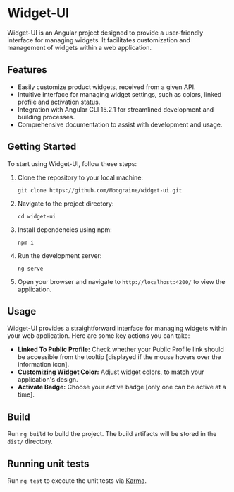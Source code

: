 # Widget-UI

Widget-UI is an Angular project designed to provide a user-friendly interface for managing widgets. It facilitates customization and management of widgets within a web application.

## Features

- Easily customize product widgets, received from a given API.
- Intuitive interface for managing widget settings, such as colors, linked profile and activation status.
- Integration with Angular CLI 15.2.1 for streamlined development and building processes.
- Comprehensive documentation to assist with development and usage.

## Getting Started

To start using Widget-UI, follow these steps:

1. Clone the repository to your local machine:
  
       git clone https://github.com/Moograine/widget-ui.git

2. Navigate to the project directory:

       cd widget-ui

3. Install dependencies using npm:

       npm i

4. Run the development server:

       ng serve

5. Open your browser and navigate to `http://localhost:4200/` to view the application.

## Usage

Widget-UI provides a straightforward interface for managing widgets within your web application. Here are some key actions you can take:

- **Linked To Public Profile:** Check whether your Public Profile link should be accessible from the tooltip [displayed if the mouse hovers over the information icon].
- **Customizing Widget Color:** Adjust widget colors, to match your application's design.
- **Activate Badge:** Choose your active badge [only one can be active at a time].

## Build

Run `ng build` to build the project. The build artifacts will be stored in the `dist/` directory.

## Running unit tests

Run `ng test` to execute the unit tests via [Karma](https://karma-runner.github.io).

